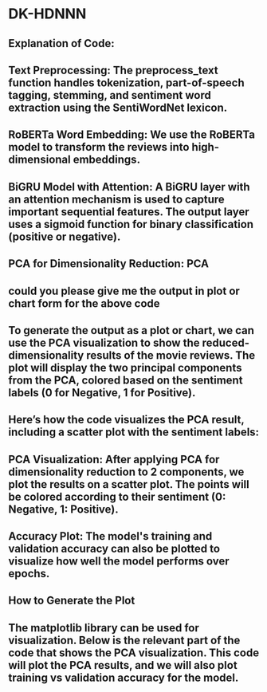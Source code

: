 # DK-HDNNN

## Explanation of Code:
## Text Preprocessing: The preprocess_text function handles tokenization, part-of-speech tagging, stemming, and sentiment word extraction using the SentiWordNet lexicon.
## RoBERTa Word Embedding: We use the RoBERTa model to transform the reviews into high-dimensional embeddings.
## BiGRU Model with Attention: A BiGRU layer with an attention mechanism is used to capture important sequential features. The output layer uses a sigmoid function for binary classification (positive or negative).
## PCA for Dimensionality Reduction: PCA
## could you please give me the output in plot or chart form for the above code
## To generate the output as a plot or chart, we can use the PCA visualization to show the reduced-dimensionality results of the movie reviews. The plot will display the two principal components from the PCA, colored based on the sentiment labels (0 for Negative, 1 for Positive).
## Here’s how the code visualizes the PCA result, including a scatter plot with the sentiment labels:
## PCA Visualization: After applying PCA for dimensionality reduction to 2 components, we plot the results on a scatter plot. The points will be colored according to their sentiment (0: Negative, 1: Positive).
## Accuracy Plot: The model's training and validation accuracy can also be plotted to visualize how well the model performs over epochs.
## How to Generate the Plot
## The matplotlib library can be used for visualization. Below is the relevant part of the code that shows the PCA visualization. This code will plot the PCA results, and we will also plot training vs validation accuracy for the model.


  
